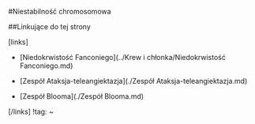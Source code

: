 #Niestabilność chromosomowa





##Linkujące do tej strony

[links]

- [Niedokrwistość Fanconiego](../Krew i chłonka/Niedokrwistość Fanconiego.md)

- [Zespół Ataksja-teleangiektazja](./Zespół Ataksja-teleangiektazja.md)

- [Zespół Blooma](./Zespół Blooma.md)


[/links]
!tag:
~

